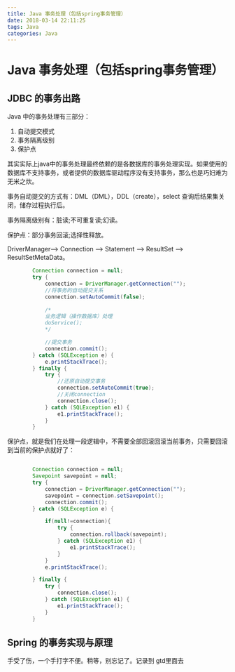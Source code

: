 ```yaml
---
title: Java 事务处理（包括spring事务管理）
date: 2018-03-14 22:11:25
tags: Java
categories: Java
---
```


# Java 事务处理（包括spring事务管理）

## JDBC 的事务出路

Java 中的事务处理有三部分：

1. 自动提交模式
2. 事务隔离级别
3. 保护点

其实实际上java中的事务处理最终依赖的是各数据库的事务处理实现。如果使用的数据库不支持事务，或者提供的数据库驱动程序没有支持事务，那么也是巧妇难为无米之炊。

事务自动提交的方式有：DML（DML），DDL（create），select 查询后结果集关闭，储存过程执行后。

事务隔离级别有：脏读;不可重复读;幻读。

保护点：部分事务回滚;选择性释放。

DriverManager--> Connection --> Statement --> ResultSet --> ResultSetMetaData。

```java
        Connection connection = null;
        try {
            connection = DriverManager.getConnection("");
            //将事务的自动提交关系
            connection.setAutoCommit(false);
            
            /*
            业务逻辑（操作数据库）处理
            doService();
            */

            //提交事务 
            connection.commit();
        } catch (SQLException e) {
            e.printStackTrace();
        } finally {
            try {
                //还原自动提交事务
                connection.setAutoCommit(true);
                //关闭connection
                connection.close();
            } catch (SQLException e1) {
                e1.printStackTrace();
            }
        }
```

保护点，就是我们在处理一段逻辑中，不需要全部回滚回滚当前事务，只需要回滚到当前的保护点就好了：

```java

        Connection connection = null;
        Savepoint savepoint = null;
        try {
            connection = DriverManager.getConnection("");
            savepoint = connection.setSavepoint();
            connection.commit();
        } catch (SQLException e) {

            if(null!=connection){
                try {
                    connection.rollback(savepoint);
                } catch (SQLException e1) {
                    e1.printStackTrace();
                }
            }
            e.printStackTrace();

        } finally {
            try {
                connection.close();
            } catch (SQLException e1) {
                e1.printStackTrace();
            }
        }

```

## Spring 的事务实现与原理

手受了伤，一个手打字不便。稍等，别忘记了。记录到
gtd里面去
